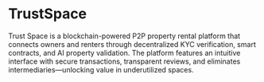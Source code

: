# TrustSpace
Trust Space is a blockchain-powered P2P property rental platform that connects owners and renters through decentralized KYC verification, smart contracts, and AI property validation. The platform features an intuitive interface with secure transactions, transparent reviews, and eliminates intermediaries—unlocking value in underutilized spaces.
